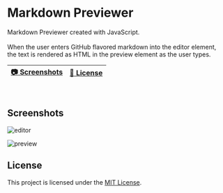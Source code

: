 # Markdown Previewer

Markdown Previewer created with JavaScript. 
<br>
<br>
When the user enters GitHub flavored markdown into the editor element, the text is rendered as HTML in the preview element as the user types.
<br>

| [:camera: Screenshots](#screenshots) | [🔖 License](#license) |
|  -------- | ----------- |

<br>

## Screenshots

![editor](https://github.com/ricardobar96/small-javascript-projects/assets/73242474/06c610c3-40cc-48f9-9a38-6e03fc5a8773)

![preview](https://github.com/ricardobar96/small-javascript-projects/assets/73242474/9237c7be-19d7-4901-8249-7e720a44c7e2)

## License

This project is licensed under the [MIT License](LICENSE.txt).
